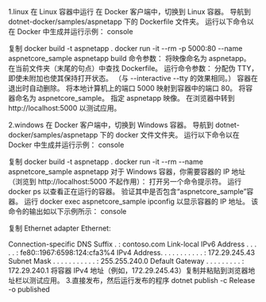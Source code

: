 1.linux
在 Linux 容器中运行
在 Docker 客户端中，切换到 Linux 容器。
导航到 dotnet-docker/samples/aspnetapp 下的 Dockerfile 文件夹。
运行以下命令以在 Docker 中生成并运行示例：
console

复制
docker build -t aspnetapp .
docker run -it --rm -p 5000:80 --name aspnetcore_sample aspnetapp
build 命令参数：
将映像命名为 aspnetapp。
在当前文件夹（末尾的句点）中查找 Dockerfile。
运行命令参数：
分配伪 TTY，即使未附加也使其保持打开状态。 （与 --interactive --tty 的效果相同。）
容器在退出时自动删除。
将本地计算机上的端口 5000 映射到容器中的端口 80。
将容器命名为 aspnetcore_sample。
指定 aspnetapp 映像。
在浏览器中转到 http://localhost:5000 以测试应用。

2.windows
在 Docker 客户端中，切换到 Windows 容器。
导航到 dotnet-docker/samples/aspnetapp 下的 docker 文件文件夹。
运行以下命令以在 Docker 中生成并运行示例：
console

复制
docker build -t aspnetapp .
docker run -it --rm --name aspnetcore_sample aspnetapp
对于 Windows 容器，你需要容器的 IP 地址（浏览到 http://localhost:5000 不起作用）：
打开另一个命令提示符。
运行 docker ps 以查看正在运行的容器。 验证其中是否包含“aspnetcore_sample”容器。
运行 docker exec aspnetcore_sample ipconfig 以显示容器的 IP 地址。 该命令的输出如以下示例所示：
console

复制
Ethernet adapter Ethernet:

   Connection-specific DNS Suffix  . : contoso.com
   Link-local IPv6 Address . . . . . : fe80::1967:6598:124:cfa3%4
   IPv4 Address. . . . . . . . . . . : 172.29.245.43
   Subnet Mask . . . . . . . . . . . : 255.255.240.0
   Default Gateway . . . . . . . . . : 172.29.240.1
将容器 IPv4 地址（例如，172.29.245.43）复制并粘贴到浏览器地址栏以测试应用。
3.直接发布，然后运行发布的程序
dotnet publish -c Release -o published
